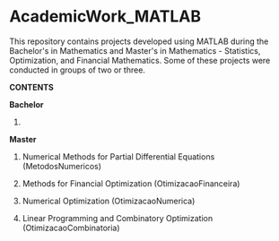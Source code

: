 # AcademicWork_MATLAB

This repository contains projects developed using MATLAB during the Bachelor's in Mathematics and Master's in Mathematics - Statistics, Optimization, and Financial Mathematics. Some of these projects were conducted in groups of two or three.

**CONTENTS**

**Bachelor**

1.

**Master**

1. Numerical Methods for Partial Differential Equations (MetodosNumericos)

2. Methods for Financial Optimization (OtimizacaoFinanceira)

3. Numerical Optimization (OtimizacaoNumerica)

4. Linear Programming and Combinatory Optimization (OtimizacaoCombinatoria)
